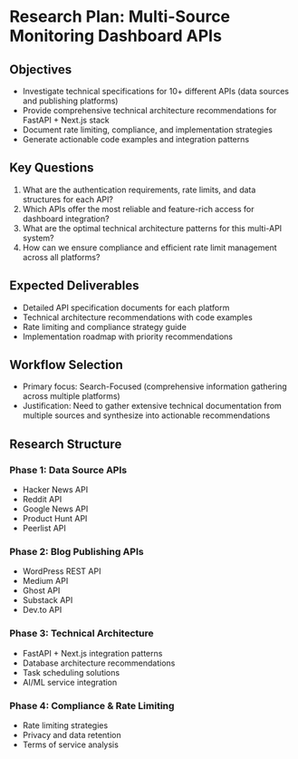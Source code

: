 # Research Plan: Multi-Source Monitoring Dashboard APIs

## Objectives
- Investigate technical specifications for 10+ different APIs (data sources and publishing platforms)
- Provide comprehensive technical architecture recommendations for FastAPI + Next.js stack
- Document rate limiting, compliance, and implementation strategies
- Generate actionable code examples and integration patterns

## Key Questions
1. What are the authentication requirements, rate limits, and data structures for each API?
2. Which APIs offer the most reliable and feature-rich access for dashboard integration?
3. What are the optimal technical architecture patterns for this multi-API system?
4. How can we ensure compliance and efficient rate limit management across all platforms?

## Expected Deliverables
- Detailed API specification documents for each platform
- Technical architecture recommendations with code examples
- Rate limiting and compliance strategy guide
- Implementation roadmap with priority recommendations

## Workflow Selection
- Primary focus: Search-Focused (comprehensive information gathering across multiple platforms)
- Justification: Need to gather extensive technical documentation from multiple sources and synthesize into actionable recommendations

## Research Structure
### Phase 1: Data Source APIs
- Hacker News API
- Reddit API  
- Google News API
- Product Hunt API
- Peerlist API

### Phase 2: Blog Publishing APIs
- WordPress REST API
- Medium API
- Ghost API
- Substack API
- Dev.to API

### Phase 3: Technical Architecture
- FastAPI + Next.js integration patterns
- Database architecture recommendations
- Task scheduling solutions
- AI/ML service integration

### Phase 4: Compliance & Rate Limiting
- Rate limiting strategies
- Privacy and data retention
- Terms of service analysis